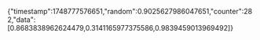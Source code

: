 {"timestamp":1748777576651,"random":0.9025627986047651,"counter":282,"data":[0.8683838962624479,0.3141165977375586,0.9839459013969492]}
